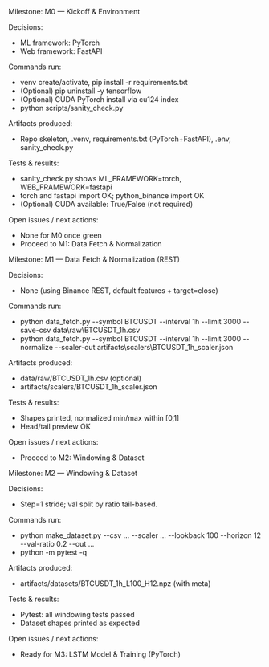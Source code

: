 Milestone: M0 — Kickoff & Environment

Decisions:
- ML framework: PyTorch
- Web framework: FastAPI

Commands run:
- venv create/activate, pip install -r requirements.txt
- (Optional) pip uninstall -y tensorflow
- (Optional) CUDA PyTorch install via cu124 index
- python scripts/sanity_check.py

Artifacts produced:
- Repo skeleton, .venv, requirements.txt (PyTorch+FastAPI), .env, sanity_check.py

Tests & results:
- sanity_check.py shows ML_FRAMEWORK=torch, WEB_FRAMEWORK=fastapi
- torch and fastapi import OK; python_binance import OK
- (Optional) CUDA available: True/False (not required)

Open issues / next actions:
- None for M0 once green
- Proceed to M1: Data Fetch & Normalization


Milestone: M1 — Data Fetch & Normalization (REST)

Decisions:
- None (using Binance REST, default features + target=close)

Commands run:
- python data_fetch.py --symbol BTCUSDT --interval 1h --limit 3000 --save-csv data\raw\BTCUSDT_1h.csv
- python data_fetch.py --symbol BTCUSDT --interval 1h --limit 3000 --normalize --scaler-out artifacts\scalers\BTCUSDT_1h_scaler.json

Artifacts produced:
- data/raw/BTCUSDT_1h.csv (optional)
- artifacts/scalers/BTCUSDT_1h_scaler.json

Tests & results:
- Shapes printed, normalized min/max within [0,1]
- Head/tail preview OK

Open issues / next actions:
- Proceed to M2: Windowing & Dataset


Milestone: M2 — Windowing & Dataset

Decisions:
- Step=1 stride; val split by ratio tail-based.

Commands run:
- python make_dataset.py --csv ... --scaler ... --lookback 100 --horizon 12 --val-ratio 0.2 --out ...
- python -m pytest -q

Artifacts produced:
- artifacts/datasets/BTCUSDT_1h_L100_H12.npz (with meta)

Tests & results:
- Pytest: all windowing tests passed
- Dataset shapes printed as expected

Open issues / next actions:
- Ready for M3: LSTM Model & Training (PyTorch)
